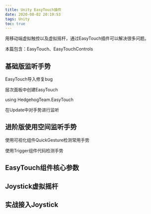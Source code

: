 ```yaml
---
title: Unity EasyTouch插件
date: 2020-08-02 20:19:53
tags: Unity
toc: true
---
```


用移动端虚拟触控以及虚拟摇杆，通过EasyTouch插件可以解决很多问题。

本篇包含：EasyTouch、EasyTouchControls

<!--more-->

## 基础版监听手势

EasyTouch导入修复bug

层次面板中创建EasyTouch

using HedgehogTeam.EasyTouch

在Update中对手势进行监听

## 进阶版使用空间监听手势

使用可视化组件QuickGesture检测常用手势

使用Trigger组件代码检测手势

## EasyTouch组件核心参数



## Joystick虚拟摇杆



## 实战接入Joystick

